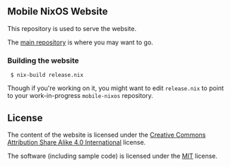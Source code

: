 ## Mobile NixOS Website

This repository is used to serve the website.

The [main repository](https://github.com/NixOS/mobile-nixos) is where you may want to go.

### Building the website

```
 $ nix-build release.nix
```

Though if you're working on it, you might want to edit `release.nix` to point to
your work-in-progress `mobile-nixos` repository.

## License

The content of the website is licensed under the [Creative Commons Attribution Share Alike 4.0 International](LICENSES/CC-BY-SA-4.0.txt) license.

The software (including sample code) is licensed under the [MIT](LICENSES/MIT.txt) license.
